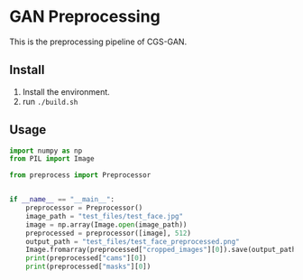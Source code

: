 # GAN Preprocessing

This is the preprocessing pipeline of CGS-GAN.

## Install

1. Install the environment.
2. run `./build.sh` 

## Usage

```python
import numpy as np
from PIL import Image

from preprocess import Preprocessor


if __name__ == "__main__":
    preprocessor = Preprocessor()
    image_path = "test_files/test_face.jpg"
    image = np.array(Image.open(image_path))
    preprocessed = preprocessor([image], 512)
    output_path = "test_files/test_face_preprocessed.png"
    Image.fromarray(preprocessed["cropped_images"][0]).save(output_path)
    print(preprocessed["cams"][0])
    print(preprocessed["masks"][0])
```
